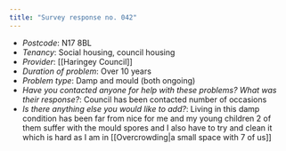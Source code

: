 ```yaml
---
title: "Survey response no. 042"
---
```


- *Postcode*: N17 8BL  
- *Tenancy*: Social housing, council housing  
- *Provider*: [[Haringey Council]] 
- *Duration of problem*: Over 10 years  
- *Problem type*: Damp and mould (both ongoing)  
- *Have you contacted anyone for help with these problems? What was their response?*: Council has been contacted number of occasions   
- *Is there anything else you would like to add?*: Living in this damp condition has been far from nice for me and my young children 2 of them suffer with the mould spores and I also have to try and clean it which is hard as I am in [[Overcrowding|a small space with 7 of us]]